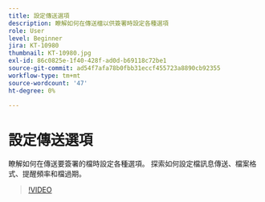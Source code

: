 ```yaml
---
title: 設定傳送選項
description: 瞭解如何在傳送檔以供簽署時設定各種選項
role: User
level: Beginner
jira: KT-10980
thumbnail: KT-10980.jpg
exl-id: 86c0825e-1f40-428f-ad0d-b69118c72be1
source-git-commit: ad54f7afa78b0fbb31eccf455723a8890cb92355
workflow-type: tm+mt
source-wordcount: '47'
ht-degree: 0%

---
```


# 設定傳送選項

瞭解如何在傳送要簽署的檔時設定各種選項。 探索如何設定檔訊息傳送、檔案格式、提醒頻率和檔過期。

>[!VIDEO](https://video.tv.adobe.com/v/346675?quality=12&learn=on&hidetitle=true)
